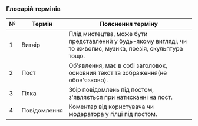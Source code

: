 ### Глосарій термінів

| № |      Термін      |                                         Пояснення терміну                                                     |
| - | ---------------- | --------------------------------------------------------------------------------------------------------------|
| 1 | Витвір           | Плід мистецтва, може бути представлений у будь-якому вигляді, чи то живопис, музика, поезія, скульптура тощо. |
| 2 | Пост             | Об'явлення, має в собі заголовок, основний текст та зображення(не обов'язково).                               |
| 3 | Гілка            | Збір повідомлень під постом, з'являється при натисканні на пост.                                              |
| 4 | Повідомлення     | Коментар від користувача чи модератора у гілці під постом.                                                    |